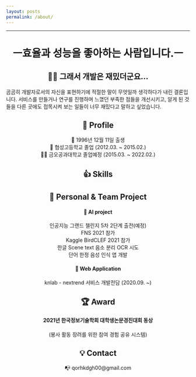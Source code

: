 ```yaml
---
layout: posts
permalink: /about/
---
```


---

# <center>ㅡ효율과 성능을 좋아하는 사람입니다.ㅡ</center>

## <center>👨‍💻 그래서 개발은 재밌더군요...</center>

곰곰히 개발자로서의 자신을 표현하기에 적절한 말이 무엇일까 생각하다가 내린 결론입니다.
서비스를 만들거나 연구를 진행하며 느꼈던 부족한 점들을 개선시키고, 알게 된 것들을 다른 곳에도 접목시켜 보는
일들이 너무 재밌다고 말하고 싶었습니다. 

## <center>👦 Profile</center>

<center>👶  1996년 12월 11일 출생</center>
<center>🏫  협성고등학교 졸업 (2012.03. ~ 2015.02.)</center>
<center>👨‍🎓  금오공과대학교 졸업예정 (2015.03. ~ 2022.02.)</center>

## <center>👍 Skills</center>

<center></center>
<center></center>
<center></center>
<center></center>


## <center>🎫 Personal & Team Project</center>

#### <center>🔬 AI project</center>
<center>인공지능 그랜드 챌린지 5차 2단계 출전(예정)</center>
<center>FNS 2021 참가</center>
<center>Kaggle BirdCLEF 2021 참가</center>
<center>한글 Scene text 음소 분리 OCR 시도</center>
<center>단어 한정 음성 인식 앱 개발</center>

#### <center>📰 Web Application</center>
<center>knlab - nextrend 서비스 개발전담 (2020.09. ~)</center>


## <center>🏆 Award</center>
#### <center>2021년 한국정보기술학회 대학생논문경진대회 동상</center>
<center>(봉사 활동 장려를 위한 참여 경험 공유 시스템)</center>

## <center>💡 Contact</center>

<center>📭  qorhkdgh00@gmail.com </center>


